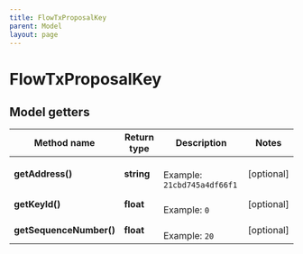 ```yaml
---
title: FlowTxProposalKey
parent: Model
layout: page
---
```


# FlowTxProposalKey

## Model getters

Method name | Return type | Description | Notes
------------ | ------------- | ------------- | -------------
**getAddress()** | **string** |  <br>Example: `21cbd745a4df66f1` | [optional]
**getKeyId()** | **float** |  <br>Example: `0` | [optional]
**getSequenceNumber()** | **float** |  <br>Example: `20` | [optional]

